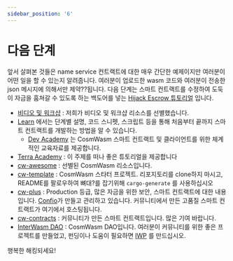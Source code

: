 ```yaml
---
sidebar_position: '6'
---
```


# 다음 단계

앞서 살펴본 것들은 name service 컨트랙트에 대한 매우 간단한 예제이지만 여러분이 어떤 일을 할 수 있는지 알려줍니다. 여러분이 업로드한 wasm 코드와 여러분이 전송한 json 메시지에 의해서만 제약??됩니다. 다음 단계는 스마트 컨트랙트를 수정하여 도둑이 자금을 훔쳐갈 수 있도록 하는 백도어를 넣는 [Hijack Escrow 튜토리얼](/tutorials/hijack-escrow/intro) 입니다.

- [비디오 및 워크샵](/tutorials/videos-workshops) : 저희가 비디오 및 워크샵 리소스를 선별했습니다.
- [Learn](/tutorials/simple-option/intro) 에서는 단계별 설명, 코드 스니펫, 스크립트 등을 통해 처음부터 끝까지 스마트 컨트랙트를 개발하는 방법을 알 수 있습니다.
    - [Dev Academy](/dev-academy/intro) 는 CosmWasm 스마트 컨트랙트 및 클라이언트를 위한 체계적인 교육자료를 제공합니다.
- [Terra Academy](https://academy.terra.money/courses/cosmwasm-smart-contracts-i) :  이 주제를 떠나 좋은 튜토리얼을 제공합니다
- [cw-awesome](https://github.com/InterWasm/cw-awesome) : 선별된 CosmWasm 리소스입니다.
- [cw-template](https://github.com/CosmWasm/cw-template) : CosmWasm 스타터 프로젝트. 리포지토리를 clone하지 마시고, README를 팔로우하여 뼈대?를 잡기위해  `cargo-generate` 를 사용하십시오
- [cw-plus](https://github.com/CosmWasm/cw-plus) : Production 등급, 많은 자금을 위한 보안, 스마트 컨트랙트에 대한 내용입니다. [Confio](https://confio.gmbh/)가 만들고 관리하고 있습니다. 커뮤니티에서 만든 고품질 스마트 컨트랙트가 여기에서 호스팅됩니다.
- [cw-contracts](https://github.com/InterWasm/cw-contracts) : 커뮤니티가 만든 스마트 컨트랙트입니다. 많은 기여 바랍니다.
- [InterWasm DAO](https://github.com/InterWasm/DAO) : CosmWasm DAO입니다. 여러분이 커뮤니티를 위한 좋은 프로젝트를 만들었고, 펀딩이나 도움이 필요하면 [IWP](https://github.com/InterWasm/DAO#interwasm-proposalsiwps) 를 만드십시오.

행복한 해킹되세요!
